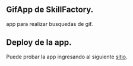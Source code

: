 ## GifApp de SkillFactory.

app para realizar busquedas de gif.

## Deploy de la app.

Puede probar la app ingresando al siguiente [sitio](https://gifapp-sf-mb.netlify.app/).
